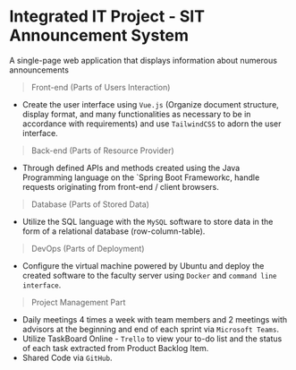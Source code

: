 # Integrated IT Project - SIT Announcement System
A single-page web application that displays information about numerous announcements


> Front-end (Parts of Users Interaction)
- Create the user interface using `Vue.js` (Organize document structure, display format, and many functionalities as necessary to be in accordance with requirements) and use `TailwindCSS` to adorn the user interface.

> Back-end (Parts of Resource Provider)
- Through defined APIs and methods created using the Java Programming language on the `Spring Boot Frameworkc, handle requests originating from front-end / client browsers.

> Database (Parts of Stored Data)
- Utilize the SQL language with the `MySQL` software to store data in the form of a relational database (row-column-table).

> DevOps (Parts of Deployment)
- Configure the virtual machine powered by Ubuntu and deploy the created software to the faculty server using `Docker` and `command line interface`.

> Project Management Part
- Daily meetings 4 times a week with team members and 2 meetings with advisors at the beginning and end of each sprint via `Microsoft Teams`.
- Utilize TaskBoard Online - `Trello` to view your to-do list and the status of each task extracted from Product Backlog Item.
- Shared Code via `GitHub`.
